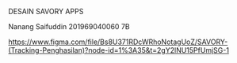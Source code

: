 DESAIN SAVORY APPS

Nanang Saifuddin
201969040060 7B

https://www.figma.com/file/Bs8U371RDcWRhoNotagUoZ/SAVORY-(Tracking-Penghasilan)?node-id=1%3A35&t=2gY2lNU15PfUmjSG-1

